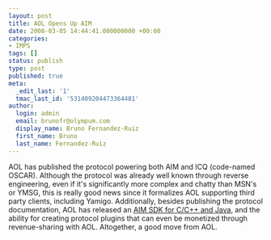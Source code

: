 ```yaml
---
layout: post
title: AOL Opens Up AIM
date: 2008-03-05 14:44:41.000000000 +00:00
categories:
- IMPS
tags: []
status: publish
type: post
published: true
meta:
  _edit_last: '1'
  tmac_last_id: '531409204473364481'
author:
  login: admin
  email: brunofr@olympum.com
  display_name: Bruno Fernandez-Ruiz
  first_name: Bruno
  last_name: Fernandez-Ruiz
---
```


AOL has published the protocol powering both AIM and ICQ (code-named
OSCAR). Although the protocol was already well known through reverse
engineering, even if it's significantly more complex and chatty than
MSN's or YMSG, this is really good news since it formalizes AOL
supporting third party clients, including Yamigo. Additionally,
besides publishing the protocol documentation, AOL has released an <a
href="http://dev.aol.com/aimclient/OpenAIM167/reference/index.html">AIM
SDK for C/C++ and Java</a>, and the ability for creating protocol
plugins that can even be monetized through revenue-sharing with AOL.
Altogether, a good move from AOL.
